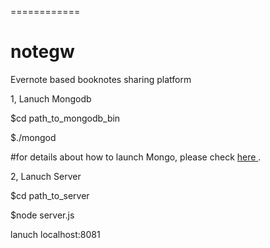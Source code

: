 ============
# notegw

<p>Evernote based booknotes sharing platform</p>

<p>1, Lanuch Mongodb<p>
   <p>$cd path_to_mongodb_bin</p>
   <p>$./mongod</p>
   <p>#for details about how to launch Mongo, please check <a href="http://docs.mongodb.org/manual/tutorial/manage-mongodb-processes/"> here </a>.<p>
<p>2, Lanuch Server<p>
  <p>$cd path_to_server</p>
  <p>$node server.js</p>
  <p>lanuch localhost:8081</p>
